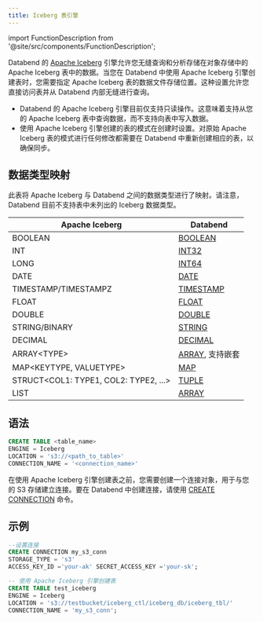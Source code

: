 ```yaml
---
title: Iceberg 表引擎
---
```

import FunctionDescription from '@site/src/components/FunctionDescription';

<FunctionDescription description="引入或更新于：v1.2.262"/>

Databend 的 [Apache Iceberg](https://iceberg.apache.org/) 引擎允许您无缝查询和分析存储在对象存储中的 Apache Iceberg 表中的数据。当您在 Databend 中使用 Apache Iceberg 引擎创建表时，您需要指定 Apache Iceberg 表的数据文件存储位置。这种设置允许您直接访问表并从 Databend 内部无缝进行查询。

- Databend 的 Apache Iceberg 引擎目前仅支持只读操作。这意味着支持从您的 Apache Iceberg 表中查询数据，而不支持向表中写入数据。
- 使用 Apache Iceberg 引擎创建的表的模式在创建时设置。对原始 Apache Iceberg 表的模式进行任何修改都需要在 Databend 中重新创建相应的表，以确保同步。

## 数据类型映射

此表将 Apache Iceberg 与 Databend 之间的数据类型进行了映射。请注意，Databend 目前不支持表中未列出的 Iceberg 数据类型。

| Apache Iceberg                  | Databend                |
| ------------------------------- | ----------------------- |
| BOOLEAN                         | [BOOLEAN](/sql/sql-reference/data-types/data-type-logical-types)                 |
| INT                             | [INT32](/sql/sql-reference/data-types/data-type-numeric-types#integer-data-types)                   |
| LONG                            | [INT64](/sql/sql-reference/data-types/data-type-numeric-types#integer-data-types)                   |
| DATE                            | [DATE](/sql/sql-reference/data-types/data-type-time-date-types)                    |
| TIMESTAMP/TIMESTAMPZ            | [TIMESTAMP](/sql/sql-reference/data-types/data-type-time-date-types)               |
| FLOAT                           | [FLOAT](/sql/sql-reference/data-types/data-type-numeric-types#floating-point-data-types)                  |
| DOUBLE                          | [DOUBLE](/sql/sql-reference/data-types/data-type-numeric-types#floating-point-data-type)                  |
| STRING/BINARY                   | [STRING](/sql/sql-reference/data-types/data-type-string-types)                  |
| DECIMAL                         | [DECIMAL](/sql/sql-reference/data-types/data-type-decimal-types)                 |
| ARRAY&lt;TYPE&gt;               | [ARRAY](/sql/sql-reference/data-types/data-type-array-types), 支持嵌套 |
| MAP&lt;KEYTYPE, VALUETYPE&gt;       | [MAP](/sql/sql-reference/data-types/data-type-map)                     |
| STRUCT&lt;COL1: TYPE1, COL2: TYPE2, ...&gt; | [TUPLE](/sql/sql-reference/data-types/data-type-tuple-types)           |
| LIST                            | [ARRAY](/sql/sql-reference/data-types/data-type-array-types)                   |

## 语法

```sql
CREATE TABLE <table_name> 
ENGINE = Iceberg 
LOCATION = 's3://<path_to_table>' 
CONNECTION_NAME = '<connection_name>'
```

在使用 Apache Iceberg 引擎创建表之前，您需要创建一个连接对象，用于与您的 S3 存储建立连接。要在 Databend 中创建连接，请使用 [CREATE CONNECTION](/sql/sql-reference/connect-parameters) 命令。

## 示例

```sql
--设置连接
CREATE CONNECTION my_s3_conn 
STORAGE_TYPE = 's3' 
ACCESS_KEY_ID ='your-ak' SECRET_ACCESS_KEY ='your-sk';

-- 使用 Apache Iceberg 引擎创建表
CREATE TABLE test_iceberg
ENGINE = Iceberg 
LOCATION = 's3://testbucket/iceberg_ctl/iceberg_db/iceberg_tbl/' 
CONNECTION_NAME = 'my_s3_conn';
```